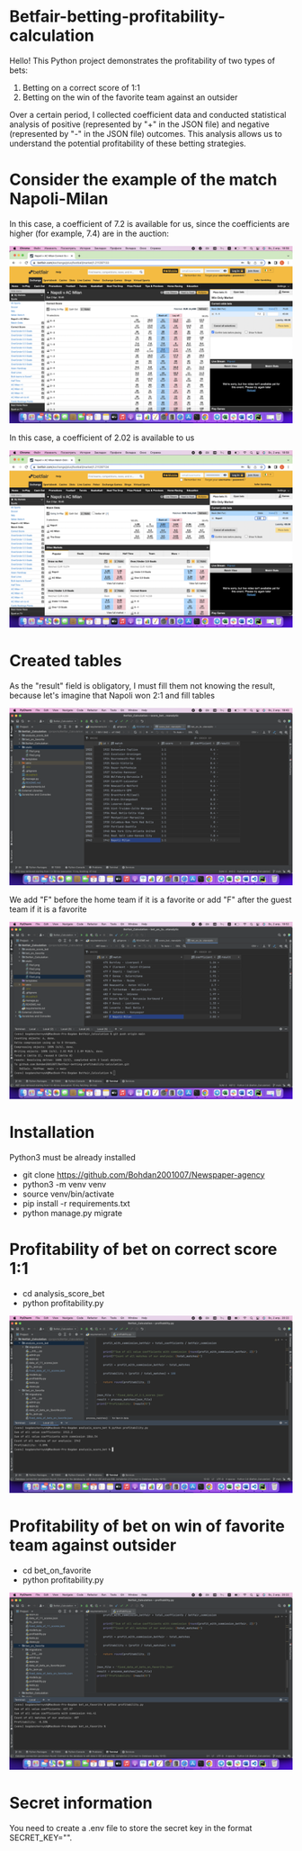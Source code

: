 # Betfair-betting-profitability-calculation

Hello! This Python project demonstrates the profitability of two types of bets:

1. Betting on a correct score of 1:1
2. Betting on the win of the favorite team against an outsider

Over a certain period, I collected coefficient data and conducted statistical analysis of positive (represented by "+" in the JSON file) and negative (represented by "-" in the JSON file) outcomes. This analysis allows us to understand the potential profitability of these betting strategies.

# Consider the example of the match Napoli-Milan

In this case, a coefficient of 7.2 is available for us, since the coefficients are higher (for example, 7.4) are in the auction:

![File1](/static/File1.png)

In this case, a coefficient of 2.02 is available to us

![File2](/static/File2.png)

# Created tables

As the "result" field is obligatory, I must fill them not knowing the result, because let's imagine that Napoli won 2:1 and fill tables

![File3](/static/File3.png)

We add "F" before the home team if it is a favorite or add "F" after the guest team if it is a favorite

![File4](/static/File4.png)

# Installation

Python3 must be already installed

- git clone https://github.com/Bohdan2001007/Newspaper-agency
- python3 -m venv venv
- source venv/bin/activate
- pip install -r requirements.txt
- python manage.py migrate

# Profitability of bet on correct score 1:1

- cd analysis_score_bet
- python profitability.py

![File5](/static/File5.png)

# Profitability of bet on win of favorite team against outsider

- cd bet_on_favorite
- python profitability.py

![File6](/static/File6.png)

# Secret information

You need to create a .env file to store the secret key in the format SECRET_KEY="".